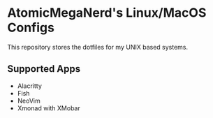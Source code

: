 # AtomicMegaNerd's Linux/MacOS Configs

This repository stores the dotfiles for my UNIX based systems.

## Supported Apps

* Alacritty
* Fish
* NeoVim
* Xmonad with XMobar
